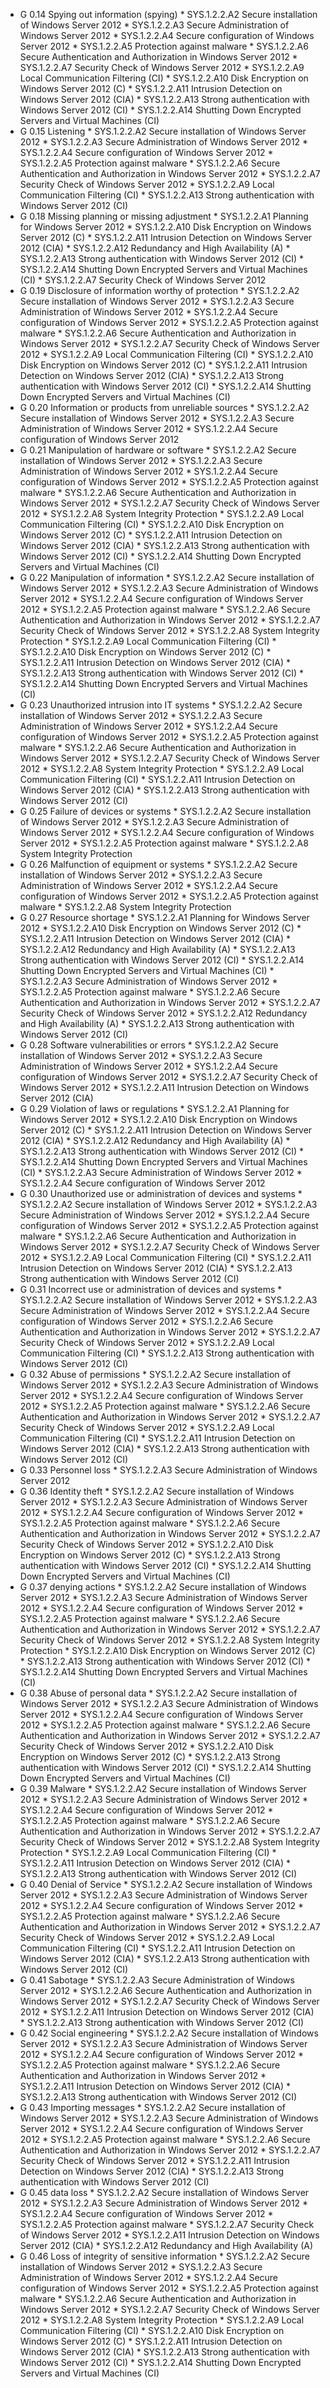 * G 0.14 Spying out information (spying)
         * SYS.1.2.2.A2 Secure installation of Windows Server 2012
         * SYS.1.2.2.A3 Secure Administration of Windows Server 2012
         * SYS.1.2.2.A4 Secure configuration of Windows Server 2012
         * SYS.1.2.2.A5 Protection against malware
         * SYS.1.2.2.A6 Secure Authentication and Authorization in Windows Server 2012
         * SYS.1.2.2.A7 Security Check of Windows Server 2012
         * SYS.1.2.2.A9 Local Communication Filtering (CI)
         * SYS.1.2.2.A10 Disk Encryption on Windows Server 2012 (C)
         * SYS.1.2.2.A11 Intrusion Detection on Windows Server 2012 (CIA)
         * SYS.1.2.2.A13 Strong authentication with Windows Server 2012 (CI)
         * SYS.1.2.2.A14 Shutting Down Encrypted Servers and Virtual Machines (CI)
* G 0.15 Listening
         * SYS.1.2.2.A2 Secure installation of Windows Server 2012
         * SYS.1.2.2.A3 Secure Administration of Windows Server 2012
         * SYS.1.2.2.A4 Secure configuration of Windows Server 2012
         * SYS.1.2.2.A5 Protection against malware
         * SYS.1.2.2.A6 Secure Authentication and Authorization in Windows Server 2012
         * SYS.1.2.2.A7 Security Check of Windows Server 2012
         * SYS.1.2.2.A9 Local Communication Filtering (CI)
         * SYS.1.2.2.A13 Strong authentication with Windows Server 2012 (CI)
* G 0.18 Missing planning or missing adjustment
         * SYS.1.2.2.A1 Planning for Windows Server 2012
         * SYS.1.2.2.A10 Disk Encryption on Windows Server 2012 (C)
         * SYS.1.2.2.A11 Intrusion Detection on Windows Server 2012 (CIA)
         * SYS.1.2.2.A12 Redundancy and High Availability (A)
         * SYS.1.2.2.A13 Strong authentication with Windows Server 2012 (CI)
         * SYS.1.2.2.A14 Shutting Down Encrypted Servers and Virtual Machines (CI)
         * SYS.1.2.2.A7 Security Check of Windows Server 2012
* G 0.19 Disclosure of information worthy of protection
         * SYS.1.2.2.A2 Secure installation of Windows Server 2012
         * SYS.1.2.2.A3 Secure Administration of Windows Server 2012
         * SYS.1.2.2.A4 Secure configuration of Windows Server 2012
         * SYS.1.2.2.A5 Protection against malware
         * SYS.1.2.2.A6 Secure Authentication and Authorization in Windows Server 2012
         * SYS.1.2.2.A7 Security Check of Windows Server 2012
         * SYS.1.2.2.A9 Local Communication Filtering (CI)
         * SYS.1.2.2.A10 Disk Encryption on Windows Server 2012 (C)
         * SYS.1.2.2.A11 Intrusion Detection on Windows Server 2012 (CIA)
         * SYS.1.2.2.A13 Strong authentication with Windows Server 2012 (CI)
         * SYS.1.2.2.A14 Shutting Down Encrypted Servers and Virtual Machines (CI)
* G 0.20 Information or products from unreliable sources
         * SYS.1.2.2.A2 Secure installation of Windows Server 2012
         * SYS.1.2.2.A3 Secure Administration of Windows Server 2012
         * SYS.1.2.2.A4 Secure configuration of Windows Server 2012
* G 0.21 Manipulation of hardware or software
         * SYS.1.2.2.A2 Secure installation of Windows Server 2012
         * SYS.1.2.2.A3 Secure Administration of Windows Server 2012
         * SYS.1.2.2.A4 Secure configuration of Windows Server 2012
         * SYS.1.2.2.A5 Protection against malware
         * SYS.1.2.2.A6 Secure Authentication and Authorization in Windows Server 2012
         * SYS.1.2.2.A7 Security Check of Windows Server 2012
         * SYS.1.2.2.A8 System Integrity Protection
         * SYS.1.2.2.A9 Local Communication Filtering (CI)
         * SYS.1.2.2.A10 Disk Encryption on Windows Server 2012 (C)
         * SYS.1.2.2.A11 Intrusion Detection on Windows Server 2012 (CIA)
         * SYS.1.2.2.A13 Strong authentication with Windows Server 2012 (CI)
         * SYS.1.2.2.A14 Shutting Down Encrypted Servers and Virtual Machines (CI)
* G 0.22 Manipulation of information
         * SYS.1.2.2.A2 Secure installation of Windows Server 2012
         * SYS.1.2.2.A3 Secure Administration of Windows Server 2012
         * SYS.1.2.2.A4 Secure configuration of Windows Server 2012
         * SYS.1.2.2.A5 Protection against malware
         * SYS.1.2.2.A6 Secure Authentication and Authorization in Windows Server 2012
         * SYS.1.2.2.A7 Security Check of Windows Server 2012
         * SYS.1.2.2.A8 System Integrity Protection
         * SYS.1.2.2.A9 Local Communication Filtering (CI)
         * SYS.1.2.2.A10 Disk Encryption on Windows Server 2012 (C)
         * SYS.1.2.2.A11 Intrusion Detection on Windows Server 2012 (CIA)
         * SYS.1.2.2.A13 Strong authentication with Windows Server 2012 (CI)
         * SYS.1.2.2.A14 Shutting Down Encrypted Servers and Virtual Machines (CI)
* G 0.23 Unauthorized intrusion into IT systems
         * SYS.1.2.2.A2 Secure installation of Windows Server 2012
         * SYS.1.2.2.A3 Secure Administration of Windows Server 2012
         * SYS.1.2.2.A4 Secure configuration of Windows Server 2012
         * SYS.1.2.2.A5 Protection against malware
         * SYS.1.2.2.A6 Secure Authentication and Authorization in Windows Server 2012
         * SYS.1.2.2.A7 Security Check of Windows Server 2012
         * SYS.1.2.2.A8 System Integrity Protection
         * SYS.1.2.2.A9 Local Communication Filtering (CI)
         * SYS.1.2.2.A11 Intrusion Detection on Windows Server 2012 (CIA)
         * SYS.1.2.2.A13 Strong authentication with Windows Server 2012 (CI)
* G 0.25 Failure of devices or systems
         * SYS.1.2.2.A2 Secure installation of Windows Server 2012
         * SYS.1.2.2.A3 Secure Administration of Windows Server 2012
         * SYS.1.2.2.A4 Secure configuration of Windows Server 2012
         * SYS.1.2.2.A5 Protection against malware
         * SYS.1.2.2.A8 System Integrity Protection
* G 0.26 Malfunction of equipment or systems
         * SYS.1.2.2.A2 Secure installation of Windows Server 2012
         * SYS.1.2.2.A3 Secure Administration of Windows Server 2012
         * SYS.1.2.2.A4 Secure configuration of Windows Server 2012
         * SYS.1.2.2.A5 Protection against malware
         * SYS.1.2.2.A8 System Integrity Protection
* G 0.27 Resource shortage
         * SYS.1.2.2.A1 Planning for Windows Server 2012
         * SYS.1.2.2.A10 Disk Encryption on Windows Server 2012 (C)
         * SYS.1.2.2.A11 Intrusion Detection on Windows Server 2012 (CIA)
         * SYS.1.2.2.A12 Redundancy and High Availability (A)
         * SYS.1.2.2.A13 Strong authentication with Windows Server 2012 (CI)
         * SYS.1.2.2.A14 Shutting Down Encrypted Servers and Virtual Machines (CI)
         * SYS.1.2.2.A3 Secure Administration of Windows Server 2012
         * SYS.1.2.2.A5 Protection against malware
         * SYS.1.2.2.A6 Secure Authentication and Authorization in Windows Server 2012
         * SYS.1.2.2.A7 Security Check of Windows Server 2012
         * SYS.1.2.2.A12 Redundancy and High Availability (A)
         * SYS.1.2.2.A13 Strong authentication with Windows Server 2012 (CI)
* G 0.28 Software vulnerabilities or errors
         * SYS.1.2.2.A2 Secure installation of Windows Server 2012
         * SYS.1.2.2.A3 Secure Administration of Windows Server 2012
         * SYS.1.2.2.A4 Secure configuration of Windows Server 2012
         * SYS.1.2.2.A7 Security Check of Windows Server 2012
         * SYS.1.2.2.A11 Intrusion Detection on Windows Server 2012 (CIA)
* G 0.29 Violation of laws or regulations
         * SYS.1.2.2.A1 Planning for Windows Server 2012
         * SYS.1.2.2.A10 Disk Encryption on Windows Server 2012 (C)
         * SYS.1.2.2.A11 Intrusion Detection on Windows Server 2012 (CIA)
         * SYS.1.2.2.A12 Redundancy and High Availability (A)
         * SYS.1.2.2.A13 Strong authentication with Windows Server 2012 (CI)
         * SYS.1.2.2.A14 Shutting Down Encrypted Servers and Virtual Machines (CI)
         * SYS.1.2.2.A3 Secure Administration of Windows Server 2012
         * SYS.1.2.2.A4 Secure configuration of Windows Server 2012
* G 0.30 Unauthorized use or administration of devices and systems
         * SYS.1.2.2.A2 Secure installation of Windows Server 2012
         * SYS.1.2.2.A3 Secure Administration of Windows Server 2012
         * SYS.1.2.2.A4 Secure configuration of Windows Server 2012
         * SYS.1.2.2.A5 Protection against malware
         * SYS.1.2.2.A6 Secure Authentication and Authorization in Windows Server 2012
         * SYS.1.2.2.A7 Security Check of Windows Server 2012
         * SYS.1.2.2.A9 Local Communication Filtering (CI)
         * SYS.1.2.2.A11 Intrusion Detection on Windows Server 2012 (CIA)
         * SYS.1.2.2.A13 Strong authentication with Windows Server 2012 (CI)
* G 0.31 Incorrect use or administration of devices and systems
         * SYS.1.2.2.A2 Secure installation of Windows Server 2012
         * SYS.1.2.2.A3 Secure Administration of Windows Server 2012
         * SYS.1.2.2.A4 Secure configuration of Windows Server 2012
         * SYS.1.2.2.A6 Secure Authentication and Authorization in Windows Server 2012
         * SYS.1.2.2.A7 Security Check of Windows Server 2012
         * SYS.1.2.2.A9 Local Communication Filtering (CI)
         * SYS.1.2.2.A13 Strong authentication with Windows Server 2012 (CI)
* G 0.32 Abuse of permissions
         * SYS.1.2.2.A2 Secure installation of Windows Server 2012
         * SYS.1.2.2.A3 Secure Administration of Windows Server 2012
         * SYS.1.2.2.A4 Secure configuration of Windows Server 2012
         * SYS.1.2.2.A5 Protection against malware
         * SYS.1.2.2.A6 Secure Authentication and Authorization in Windows Server 2012
         * SYS.1.2.2.A7 Security Check of Windows Server 2012
         * SYS.1.2.2.A9 Local Communication Filtering (CI)
         * SYS.1.2.2.A11 Intrusion Detection on Windows Server 2012 (CIA)
         * SYS.1.2.2.A13 Strong authentication with Windows Server 2012 (CI)
* G 0.33 Personnel loss
         * SYS.1.2.2.A3 Secure Administration of Windows Server 2012
* G 0.36 Identity theft
         * SYS.1.2.2.A2 Secure installation of Windows Server 2012
         * SYS.1.2.2.A3 Secure Administration of Windows Server 2012
         * SYS.1.2.2.A4 Secure configuration of Windows Server 2012
         * SYS.1.2.2.A5 Protection against malware
         * SYS.1.2.2.A6 Secure Authentication and Authorization in Windows Server 2012
         * SYS.1.2.2.A7 Security Check of Windows Server 2012
         * SYS.1.2.2.A10 Disk Encryption on Windows Server 2012 (C)
         * SYS.1.2.2.A13 Strong authentication with Windows Server 2012 (CI)
         * SYS.1.2.2.A14 Shutting Down Encrypted Servers and Virtual Machines (CI)
* G 0.37 denying actions
         * SYS.1.2.2.A2 Secure installation of Windows Server 2012
         * SYS.1.2.2.A3 Secure Administration of Windows Server 2012
         * SYS.1.2.2.A4 Secure configuration of Windows Server 2012
         * SYS.1.2.2.A5 Protection against malware
         * SYS.1.2.2.A6 Secure Authentication and Authorization in Windows Server 2012
         * SYS.1.2.2.A7 Security Check of Windows Server 2012
         * SYS.1.2.2.A8 System Integrity Protection
         * SYS.1.2.2.A10 Disk Encryption on Windows Server 2012 (C)
         * SYS.1.2.2.A13 Strong authentication with Windows Server 2012 (CI)
         * SYS.1.2.2.A14 Shutting Down Encrypted Servers and Virtual Machines (CI)
* G 0.38 Abuse of personal data
         * SYS.1.2.2.A2 Secure installation of Windows Server 2012
         * SYS.1.2.2.A3 Secure Administration of Windows Server 2012
         * SYS.1.2.2.A4 Secure configuration of Windows Server 2012
         * SYS.1.2.2.A5 Protection against malware
         * SYS.1.2.2.A6 Secure Authentication and Authorization in Windows Server 2012
         * SYS.1.2.2.A7 Security Check of Windows Server 2012
         * SYS.1.2.2.A10 Disk Encryption on Windows Server 2012 (C)
         * SYS.1.2.2.A13 Strong authentication with Windows Server 2012 (CI)
         * SYS.1.2.2.A14 Shutting Down Encrypted Servers and Virtual Machines (CI)
* G 0.39 Malware
         * SYS.1.2.2.A2 Secure installation of Windows Server 2012
         * SYS.1.2.2.A3 Secure Administration of Windows Server 2012
         * SYS.1.2.2.A4 Secure configuration of Windows Server 2012
         * SYS.1.2.2.A5 Protection against malware
         * SYS.1.2.2.A6 Secure Authentication and Authorization in Windows Server 2012
         * SYS.1.2.2.A7 Security Check of Windows Server 2012
         * SYS.1.2.2.A8 System Integrity Protection
         * SYS.1.2.2.A9 Local Communication Filtering (CI)
         * SYS.1.2.2.A11 Intrusion Detection on Windows Server 2012 (CIA)
         * SYS.1.2.2.A13 Strong authentication with Windows Server 2012 (CI)
* G 0.40 Denial of Service
         * SYS.1.2.2.A2 Secure installation of Windows Server 2012
         * SYS.1.2.2.A3 Secure Administration of Windows Server 2012
         * SYS.1.2.2.A4 Secure configuration of Windows Server 2012
         * SYS.1.2.2.A5 Protection against malware
         * SYS.1.2.2.A6 Secure Authentication and Authorization in Windows Server 2012
         * SYS.1.2.2.A7 Security Check of Windows Server 2012
         * SYS.1.2.2.A9 Local Communication Filtering (CI)
         * SYS.1.2.2.A11 Intrusion Detection on Windows Server 2012 (CIA)
         * SYS.1.2.2.A13 Strong authentication with Windows Server 2012 (CI)
* G 0.41 Sabotage
         * SYS.1.2.2.A3 Secure Administration of Windows Server 2012
         * SYS.1.2.2.A6 Secure Authentication and Authorization in Windows Server 2012
         * SYS.1.2.2.A7 Security Check of Windows Server 2012
         * SYS.1.2.2.A11 Intrusion Detection on Windows Server 2012 (CIA)
         * SYS.1.2.2.A13 Strong authentication with Windows Server 2012 (CI)
* G 0.42 Social engineering
         * SYS.1.2.2.A2 Secure installation of Windows Server 2012
         * SYS.1.2.2.A3 Secure Administration of Windows Server 2012
         * SYS.1.2.2.A4 Secure configuration of Windows Server 2012
         * SYS.1.2.2.A5 Protection against malware
         * SYS.1.2.2.A6 Secure Authentication and Authorization in Windows Server 2012
         * SYS.1.2.2.A11 Intrusion Detection on Windows Server 2012 (CIA)
         * SYS.1.2.2.A13 Strong authentication with Windows Server 2012 (CI)
* G 0.43 Importing messages
         * SYS.1.2.2.A2 Secure installation of Windows Server 2012
         * SYS.1.2.2.A3 Secure Administration of Windows Server 2012
         * SYS.1.2.2.A4 Secure configuration of Windows Server 2012
         * SYS.1.2.2.A5 Protection against malware
         * SYS.1.2.2.A6 Secure Authentication and Authorization in Windows Server 2012
         * SYS.1.2.2.A7 Security Check of Windows Server 2012
         * SYS.1.2.2.A11 Intrusion Detection on Windows Server 2012 (CIA)
         * SYS.1.2.2.A13 Strong authentication with Windows Server 2012 (CI)
* G 0.45 data loss
         * SYS.1.2.2.A2 Secure installation of Windows Server 2012
         * SYS.1.2.2.A3 Secure Administration of Windows Server 2012
         * SYS.1.2.2.A4 Secure configuration of Windows Server 2012
         * SYS.1.2.2.A5 Protection against malware
         * SYS.1.2.2.A7 Security Check of Windows Server 2012
         * SYS.1.2.2.A11 Intrusion Detection on Windows Server 2012 (CIA)
         * SYS.1.2.2.A12 Redundancy and High Availability (A)
* G 0.46 Loss of integrity of sensitive information
         * SYS.1.2.2.A2 Secure installation of Windows Server 2012
         * SYS.1.2.2.A3 Secure Administration of Windows Server 2012
         * SYS.1.2.2.A4 Secure configuration of Windows Server 2012
         * SYS.1.2.2.A5 Protection against malware
         * SYS.1.2.2.A6 Secure Authentication and Authorization in Windows Server 2012
         * SYS.1.2.2.A7 Security Check of Windows Server 2012
         * SYS.1.2.2.A8 System Integrity Protection
         * SYS.1.2.2.A9 Local Communication Filtering (CI)
         * SYS.1.2.2.A10 Disk Encryption on Windows Server 2012 (C)
         * SYS.1.2.2.A11 Intrusion Detection on Windows Server 2012 (CIA)
         * SYS.1.2.2.A13 Strong authentication with Windows Server 2012 (CI)
         * SYS.1.2.2.A14 Shutting Down Encrypted Servers and Virtual Machines (CI)
